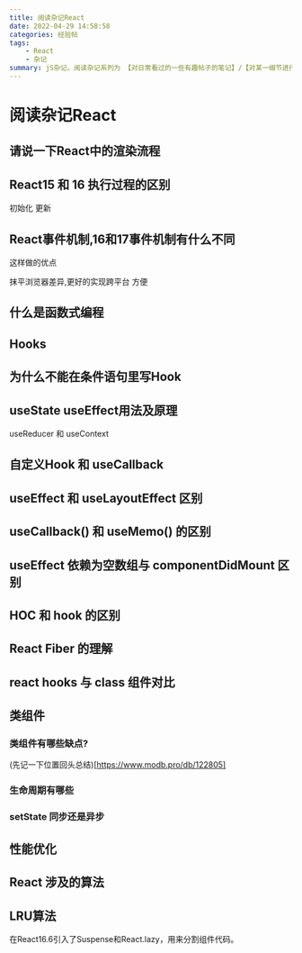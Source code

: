```yaml
---
title: 阅读杂记React
date: 2022-04-29 14:58:58
categories: 经验帖
tags:
    - React
    - 杂记
summary: jS杂记，阅读杂记系列为 【对日常看过的一些有趣帖子的笔记】/【对某一细节进行搜索深入了解后的分析】/【对某一技术原理架构分析后的脑图】，总贴记录 待研究的知识点 及 小知识点，分贴记录大知识点
---
```


# 阅读杂记React

## 请说一下React中的渲染流程

## React15 和 16 执行过程的区别

初始化  更新



## React事件机制,16和17事件机制有什么不同

这样做的优点

抹平浏览器差异,更好的实现跨平台
方便

## 什么是函数式编程

## Hooks

## 为什么不能在条件语句里写Hook


## useState useEffect用法及原理
useReducer 和 useContext
## 自定义Hook 和 useCallback

## useEffect 和 useLayoutEffect 区别

## useCallback() 和 useMemo() 的区别

## useEffect 依赖为空数组与 componentDidMount 区别

## HOC 和 hook 的区别

## React Fiber 的理解

## react hooks 与 class 组件对比


## 类组件
### 类组件有哪些缺点?

(先记一下位置回头总结)[https://www.modb.pro/db/122805]

### 生命周期有哪些

### setState 同步还是异步

## 性能优化

## React 涉及的算法

## LRU算法
在React16.6引入了Suspense和React.lazy，用来分割组件代码。